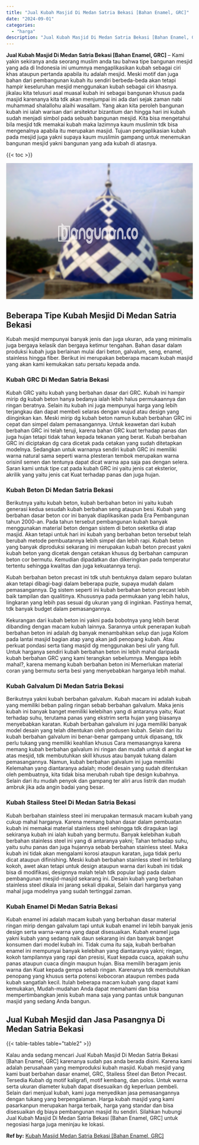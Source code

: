 ```yaml
---
title: "Jual Kubah Masjid Di Medan Satria Bekasi [Bahan Enamel, GRC]"
date: "2024-09-01"
categories: 
  - "harga"
description: "Jual Kubah Masjid Di Medan Satria Bekasi [Bahan Enamel, GRC]. Kalau anda sedang mencari Jual Kubah Masjid Di Medan Satria Bekasi [Bahan Enamel, GRC] karena..."
---
```


**Jual Kubah Masjid Di Medan Satria Bekasi \[Bahan Enamel, GRC\]** – Kami yakin sekiranya anda seorang muslim anda tau bahwa tipe bangunan mesjid yang ada di Indonesia ini umumnya mengaplikasikan kubah sebagai ciri khas ataupun pertanda apabila itu adalah mesjid. Meski motif dan juga bahan dari pembangunan kubah itu sendiri berbeda-beda akan tetapi hampir keseluruhan mesjid menggunakan kubah sebagai ciri khasnya. jikalau kita telusuri asal muasal kubah ini sebagai bangunan khusus pada masjid karenanya kita tdk akan menjumpai ini ada dari sejak zaman nabi muhammad shalallohu alaihi wasallam. Yang akan kita peroleh bangunan kubah ini ialah warisan dari arsitektur bizantium dan hingga hari ini kubah sudah menjadi simbol pada sebuah bangunan mesjid. Kita bisa mengetahui bila mesjid tdk memakai kubah maka lazimnya kaum muslimin tdk bisa mengenalnya apabila itu merupakan masjid. Tujuan pengaplikasian kubah pada mesjid juga yakni supaya kaum muslimin gampang untuk menemukan bangunan mesjid yakni bangunan yang ada kubah di atasnya.

{{< toc >}}

![Jual Kubah Masjid Di Medan Satria Bekasi [Bahan Enamel, GRC]](/images/jual-kubah-masjid-31.png)

## Beberapa Tipe Kubah Mesjid Di Medan Satria Bekasi

Kubah mesjid mempunyai banyak jenis dan juga ukuran, ada yang minimalis juga bergaya kelasik dan bergaya ketimur tengahan. Bahan dasar dalam produksi kubah juga berlainan mulai dari beton, galvalum, seng, enamel, stainless hingga fiber. Berikut ini merupakan beberapa macam kubah masjid yang akan kami kemukakan satu persatu kepada anda.

### Kubah GRC Di Medan Satria Bekasi

Kubah GRC yaitu kubah yang berbahan dasar dari GRC. Kubah ini hampir mirip dg kubah beton hanya bedanya ialah lebih halus permukaannya dan ringan beratnya. Selain itu kubah ini juga mempunyai harga yang lebih terjangkau dan dapat membeli selaras dengan wujud atau design yang diinginkan kan. Meski mirip dg kubah beton namun kubah berbahan GRC ini cepat dan simpel dalam pemasangannya. Untuk keawetan dari kubah berbahan GRC ini telah teruji, karena bahan GRC kuat terhadap panas dan juga hujan tetapi tidak tahan kepada tekanan yang berat. Kubah berbahan GRC ini diciptakan dg cara dicetak pada cetakan yang sudah ditetapkan modelnya. Sedangkan untuk warnanya sendiri kubah GRC ini memiliki warna natural sama seperti warna plesteran tembok merupakan warna orisinil semen dan tentunya dapat dicat warna apa saja pas dengan selera. Saran kami untuk tipe cat pada kubah GRC ini yaitu jenis cat eksterior, akrilik yang yaitu jenis cat Kuat terhadap panas dan juga hujan.

### Kubah Beton Di Medan Satria Bekasi

Berikutnya yaitu kubah beton, kubah berbahan beton ini yaitu kubah generasi kedua sesudah kubah berbahan seng ataupun besi. Kubah yang berbahan dasar beton cor ini banyak diaplikasikan pada Era Pembangunan tahun 2000-an. Pada tahun tersebut pembangunan kubah banyak menggunakan material beton dengan sistem di beton seketika di atap masjid. Akan tetapi untuk hari ini kubah yang berbahan beton tersebut telah berubah metode pembuatannya lebih simpel dan lebih rapi. Kubah beton yang banyak diproduksi sekarang ini merupakan kubah beton precast yakni kubah beton yang dicetak dengan cetakan khusus dg berbahan campuran beton cor bermutu. Kemudian dipadatkan dan dikeringkan pada temperatur tertentu sehingga kwalitas dan juga kekuatannya teruji.

Kubah berbahan beton precast ini tdk utuh bentuknya dalam separo bulatan akan tetapi dibagi-bagi dalam beberapa puzle, supaya mudah dalam pemasangannya. Dg sistem seperti ini kubah berbahan beton precast lebih baik tampilan dan qualitinya. Khususnya pada permukaan yang lebih halus, lingkaran yang lebih pas sesuai dg ukuran yang di inginkan. Pastinya hemat, tdk banyak budget dalam pemasangannya.

Kekurangan dari kubah beton ini yakni pada bobotnya yang lebih berat dibanding dengan macam kubah lainnya. Sarannya untuk penerapan kubah berbahan beton ini adalah dg banyak menambahkan selup dan juga Kolom pada lantai masjid bagian atap yang akan jadi penopang kubah. Atau perkuat pondasi serta tiang masjid dg menggunakan besi ulir yang full. Untuk harganya sendiri kubah berbahan beton ini lebih mahal daripada kubah berbahan GRC yang kami terangkan sebelumnya. Mengapa lebih mahal?, karena memang kubah berbahan beton ini Memerlukan material coran yang bermutu serta besi yang menyebabkan harganya lebih mahal.

### Kubah Galvalum Di Medan Satria Bekasi

Berikutnya yakni kubah berbahan galvalum. Kubah macam ini adalah kubah yang memiliki beban paling ringan sebab berbahan galvalum. Maka jenis kubah ini banyak banget memiliki kelebihan yang di antaranya yaitu; Kuat terhadap suhu, terutama panas yang ekstrim serta hujan yang biasanya menyebabkan karatan. Kubah berbahan galvalum ini juga memiliki banyak model desain yang telah ditentukan oleh produsen kubah. Selain dari itu kubah berbahan galvalum ini benar-benar gampang untuk dipasang, tdk perlu tukang yang memiliki keahlian khusus Cara memasangnya karena memang kubah berbahan galvalum ini ringan dan mudah untuk di angkat ke atas mesjid, tdk membutuhkan skill khusus atau banyak tukang dalam pemasangannya. Namun, kubah berbahan galvalum ini juga memiliki Kelemahan yang diantaranya adalah; model desain yang sudah ditentukan oleh pembuatnya, kita tidak bisa merubah rubah tipe design kubahnya. Selain dari itu mudah penyok dan gampang ter aliri arus listrik dan mudah ambruk jika ada angin badai yang besar.

### Kubah Stailess Steel Di Medan Satria Bekasi

Kubah berbahan stainless steel ini merupakan termasuk macam kubah yang cukup mahal harganya. Karena memang bahan dasar dalam pembuatan kubah ini memakai material stainless steel sehingga tdk diragukan lagi sekiranya kubah ini ialah kubah yang bermutu. Banyak kelebihan kubah berbahan stainless steel ini yang di antaranya yakni; Tahan terhadap suhu, yaitu suhu panas dan juga hujannya sebab berbahan stainless steel. Maka kubah ini tidak akan mengalami korosi ataupun karatan, juga tidak perlu dicat ataupun difinishing. Meski kubah berbahan stainless steel ini terbilang kokoh, awet akan tetapi untuk design ataupun warna dari kubah ini tidak bisa di modifikasi, designnya malah telah tdk popular lagi pada dalam pembangunan mesjid-masjid sekarang ini. Desain kubah yang berbahan stainless steel dikala ini jarang sekali dipakai, Selain dari harganya yang mahal juga modelnya yang sudah tertinggal zaman.

### Kubah Enamel Di Medan Satria Bekasi

Kubah enamel ini adalah macam kubah yang berbahan dasar material ringan mirip dengan galvalum tapi untuk kubah enamel ini lebih banyak jenis design serta warna-warna yang dapat disesuaikan. Kubah enamel juga yakni kubah yang sedang naik daun sekarang ini dan banyak banget konsumen dari model kubah ini. Tidak cuma itu saja, kubah berbahan enamel ini mempunyai banyak kelebihan yang diantaranya yakni; ringan, kokoh tampilannya yang rapi dan presisi, Kuat kepada cuaca, apakah suhu panas ataupun cuaca dingin maupun hujan. Bisa memilih beragam jenis warna dan Kuat kepada gempa sebab ringan. Karenanya tdk membutuhkan penopang yang khusus serta potensi kebocoran ataupun rembes pada kubah sangatlah kecil. Itulah beberapa macam kubah yang dapat kami kemukakan, Mudah-mudahan Anda dapat memahami dan bisa mempertimbangkan jenis kubah mana saja yang pantas untuk bangunan masjid yang sedang Anda bangun.

## Jual Kubah Mesjid dan Jasa Pasangnya Di Medan Satria Bekasi

{{< table-tables table="table2" >}}

Kalau anda sedang mencari Jual Kubah Masjid Di Medan Satria Bekasi \[Bahan Enamel, GRC\] karenanya sudah pas anda berada disini. Karena kami adalah perusahaan yang memproduksi kubah masjid. Kubah mesjid yang kami buat berbahan dasar enamel, GRC, Stailess Steel dan Beton Precast. Tersedia Kubah dg motif kaligrafi, motif kembang, dan polos. Untuk warna serta ukuran diameter kubah dapat disesuaikan dg keperluan pembeli. Selain dari menjual kubah, kami juga menyedikan jasa pemasangannya dengan tukang yang berpengalaman. Harga kubah masjid yang kami pasarkanpun merupakan harga terbaik, harga yang standar dan bisa disesuaikan dg biaya pembangunan masjid itu sendiri. Silahkan hubungi Jual Kubah Masjid Di Medan Satria Bekasi \[Bahan Enamel, GRC\] untuk negosiasi harga juga meninjau ke lokasi.

**Ref by:** [Kubah Masjid Medan Satria Bekasi [Bahan Enamel, GRC]](https://id.wikipedia.org/wiki/Kubah)
